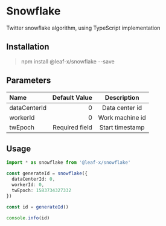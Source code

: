 # Snowflake

Twitter snowflake algorithm, using TypeScript implementation

## Installation

> npm install @leaf-x/snowflake --save

## Parameters

| Name         |  Default Value |   Description   |
| :----------- | -------------: | :-------------: |
| dataCenterId |              0 | Data center id  |
| workerId     |              0 | Work machine id |
| twEpoch      | Required field | Start timestamp |

## Usage

```typescript
import * as snowflake from '@leaf-x/snowflake'

const generateId = snowflake({
  dataCenterId: 0,
  workerId: 0,
  twEpoch: 1583734327332
})

const id = generateId()

console.info(id)
```
